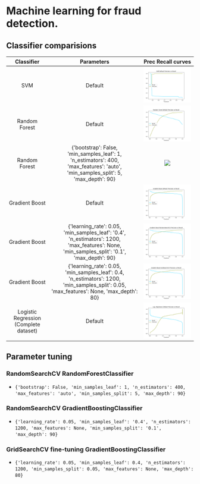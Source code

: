 # Machine learning for fraud detection.

## Classifier comparisions

| Classifier | Parameters | Prec Recall curves |
:-----------:|:----------:|:------------------:
| SVM		 | Default	  | ![](plots/svm-default.png) |
| Random Forest | Default | ![](plots/rf-default.png)  |
| Random Forest | {'bootstrap': False, 'min_samples_leaf': 1, 'n_estimators': 400, 'max_features': 'auto', 'min_samples_split': 5, 'max_depth': 90} | ![](plots/rf-rf-rscv.png) |
| Gradient Boost| Default | ![](plots/gb-default.png)  |
| Gradient Boost|  {'learning_rate': 0.05, 'min_samples_leaf': '0.4', 'n_estimators': 1200, 'max_features': None, 'min_samples_split': '0.1', 'max_depth': 90} | ![](plots/gb-rscv.png) |
| Gradient Boost| {'learning_rate': 0.05, 'min_samples_leaf': 0.4, 'n_estimators': 1200, 'min_samples_split': 0.05, 'max_features': None, 'max_depth': 80} | ![](plots/gb-gscv.png) |
| Logistic Regression (Complete dataset) | Default | ![](plots/lr-default-complete.png) |

## Parameter tuning

### RandomSearchCV RandomForestClassifier
* `{'bootstrap': False, 'min_samples_leaf': 1, 'n_estimators': 400, 'max_features': 'auto', 'min_samples_split': 5, 'max_depth': 90}`

### RandomSearchCV GradientBoostingClassifier
* `{'learning_rate': 0.05, 'min_samples_leaf': '0.4', 'n_estimators': 1200, 'max_features': None, 'min_samples_split': '0.1', 'max_depth': 90}`

### GridSearchCV fine-tuning GradientBoostingClassifier
* `{'learning_rate': 0.05, 'min_samples_leaf': 0.4, 'n_estimators': 1200, 'min_samples_split': 0.05, 'max_features': None, 'max_depth': 80}`